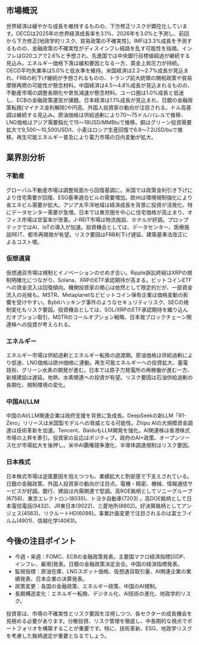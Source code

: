 ## 市場概況

世界経済は緩やかな成長を維持するものの、下方修正リスクが顕在化しています。OECDは2025年の世界経済成長率を3.1%、2026年を3.0%と予測し、前回から下方修正[地政学的リスク、貿易政策の不確実性]。IMFは3.3%成長を予測するものの、金融政策の不確実性がディスインフレ経路を乱す可能性を指摘。インフレはG20コアで2.6%と予想され、先進国では中央銀行目標値超過が継続する見込み。エネルギー価格下落は緩和要因となる一方、賃金上昇圧力が持続。OECD平均失業率は5.0%と低水準を維持。米国経済は2.2～2.7%成長が見込まれ、FRBの利下げ継続が予想されるものの、トランプ前大統領の関税政策や貿易摩擦再燃の可能性が懸念材料。中国経済は4.5～4.8%成長が見込まれるものの、不動産市場の調整長期化や景気減速が懸念材料。ユーロ圏は1.0%成長と低迷し、ECBの金融政策運営が課題。日本経済は1.1%成長が見込まれ、日銀の金融政策転換[マイナス金利解除]や円高、外国人投資家の動向が注目される。ドル高基調は継続する見込み。原油価格は供給過剰により70～75ドル/バレルで推移、LNG価格はアジア需要鈍化で15～18USD/MMBtuで推移。銅はグリーン投資需要拡大で9,500～10,500USD/t、小麦はロシア生産回復で6.8～7.2USD/buで推移。再生可能エネルギー普及により電力市場の日内変動が拡大。

## 業界別分析

### 不動産

グローバル不動産市場は調整局面から回復基調に。米国では政策金利引き下げにより住宅需要が回復、ESG基準適合ビルの需要増加。欧州は環境規制強化により省エネビル需要が拡大。アジア太平洋地域は経済成長を背景に投資が活発化、特にデータセンター需要が急増。日本では東京圏を中心に住宅価格が高止まり、オフィス市場は空室率が改善。J-REIT市場は物流施設、ホテルが好調。プロップテックではAI、IoTの導入が加速。投資機会としては、データセンター、医療施設REIT、都市再開発が有望。リスク要因はFRB利下げ遅延、建築基準法改正によるコスト増。

### 仮想通貨

仮想通貨市場は規制とイノベーションのせめぎ合い。Ripple訴訟終結はXRPの規制明確化につながり、Solana、XRPのETF承認期待が高まる。ビットコインETFへの資金流入は回復傾向。機関投資家の関心は依然として限定的だが、一部資金流入の兆候も。MSTR、Metaplanetなどビットコイン保有企業は価格変動の影響を受けやすい。Bybitハッキング事件のようなセキュリティリスク、SECの規制変化もリスク要因。投資機会としては、SOL/XRPのETF承認期待を織り込んだオプション取引、MSTRのコールオプション戦略、日本発ブロックチェーン関連株への投資が考えられる。

### エネルギー

エネルギー市場は供給過剰とエネルギー転換の過渡期。原油価格は供給過剰により低迷、LNG価格は欧州価格に連動。再生可能エネルギーへの投資拡大、蓄電技術、グリーン水素の開発が進む。日本では原子力発電所の再稼働が進む一方、新規建設は遅延。地熱、水素関連への投資が有望。リスク要因は石油供給過剰の長期化、規制環境の変化。

### 中国AI/LLM

中国のAI/LLM関連企業は政府支援を背景に急成長。DeepSeekの新LLM「R1-Zero」リリースは米国製モデルへの脅威となる可能性。Zhipu AIの大規模資金調達は技術革新を加速。Tencent、BaiduもLLM開発を強化。AI関連株は香港株式市場の上昇を牽引。投資家の反応はポジティブ。政府のAI+政策、オープンソース化が市場拡大を後押し。米中AI覇権競争激化、半導体調達規制はリスク要因。


### 日本株式

日本株式市場は逆風要因を抱えつつも、業績拡大と割安感で下支えされている。日銀の金融政策、外国人投資家の動向が注目点。電機・精密、機械、情報通信サービスが好調。銀行、建設は内需関連で堅調。高ROE銘柄としてソニーグループ(6758)、東京エレクトロン(8035)、トヨタ自動車(7203) 。高DOE銘柄として日本電信電話(9432)、JR東日本(9022)、三菱地所(8802)。好決算銘柄としてアンジェス(4563)、リクルートHD(6098)。事業計画変更で注目されるのは富士フイルム(4901)、信越化学(4063)。


## 今後の注目ポイント

- 今週・来週：FOMC、ECBの金融政策発表。主要国マクロ経済指標[GDP、インフレ、雇用]発表。日銀の金融政策決定会合。中国の経済指標発表。  
- 監視指標：原油在庫、LNGスポット価格、仮想通貨取引量、AI関連企業の業績発表、日本企業の決算発表。
- 政策変更：各国の金融政策、エネルギー政策、中国のAI規制。
- 長期構造変化：エネルギー転換、デジタル化、AI技術の進化、地政学的リスク。


投資家は、市場の不確実性とリスク要因を注視しつつ、各セクターの成長機会を見極める必要があります。分散投資、リスク管理を徹底し、中長期的な視点でポートフォリオを構築することが重要です。特に、技術革新、ESG、地政学リスクを考慮した銘柄選定が重要となるでしょう。


